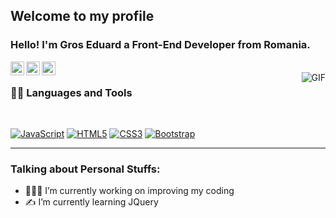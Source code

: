 
    
## Welcome to my profile

### Hello! I'm Gros Eduard a Front-End Developer from Romania.




<a href="https://www.linkedin.com/in/eduard-gros-a914371ab/">
  <img align="left" alt="Gros Eduard" width="22px" src="https://cdn.jsdelivr.net/npm/simple-icons@v3/icons/linkedin.svg" />
</a>
<a href="https://www.facebook.com/profile.php?id=100014184853117">
  <img align="left" alt="Gros Eduard" width="22px" src="https://cdn.jsdelivr.net/npm/simple-icons@v3/icons/facebook.svg" />
</a>
<a href="https://www.instagram.com/groseduard/">
  <img align="left" alt="Gros Eduard" width="22px" src="https://cdn.jsdelivr.net/npm/simple-icons@v3/icons/instagram.svg" />
</a>

<br />


  <img align="right" alt="GIF" src="https://media.giphy.com/media/836HiJc7pgzy8iNXCn/giphy.gif" />
  
### 👨‍💻 Languages and Tools

<br />

[![JavaScript](https://img.shields.io/badge/-JavaScript-black?style=flat&logo=javascript&link=https://github.com/gedi234)](https://github.com/gedi234) 
[![HTML5](https://img.shields.io/badge/-HTML5-E34F26?style=flat&logo=html5&logoColor=white&link=https://github.com/gedi234)](https://github.com/gedi234) 
[![CSS3](https://img.shields.io/badge/-CSS3-1572B6?style=flat&logo=css3&link=https://github.com/gedi234)](https://github.com/gedi234) 
[![Bootstrap](https://img.shields.io/badge/-Bootstrap-563D7C?style=flat&logo=bootstrap&link=https://github.com/gedi234)](https://github.com/gedi234) 

<hr>

### Talking about Personal Stuffs:
<ul>
  <li>👨🏽‍💻 I’m currently working on improving my coding </li>
  <li>✍️ I’m currently learning JQuery </li>
  </ul>




 

